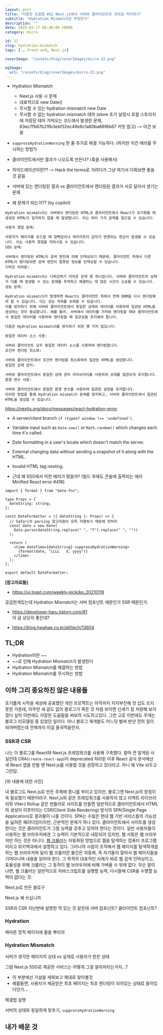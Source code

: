 ```yaml
---
layout: post
title: "자잘한 도움말 #22 Next.js에서 서버와 클라이언트의 괴리감 처리하기"
subtitle: "Hydration Mismatch란 무엇인가"
description: ""
date: 2025-03-17 08:40:00 +0900
category: micro

id: 22
slug: hydration-mismatch
tags: [💡, Front-end, Next.js]

coverImage: "/assets/blog/coverImages/micro-22.png"

ogImage:
  url: "/assets/blog/coverImages/micro-22.png"
---
```


- Hydration Mismatch
    - Next.js 사용 시 문제
    - 대표적으로 new Date()
    - 무시할 수 있는 hydration mismatch new Date
    - 무시할 수 없는 hydration mismatch 테마 (store 초기 설정시 로컬 스토리지에 저장된 테마 가져오는 코드에서 발생한 문제, 83ec7fb67b21fb3ebf32ec49e6c1a60ba66f6b67 커밋 참고) -> 이건 보류
- `suppressHydrationWarning` 한 줄 추가로 해결 가능하다. (하지만 이건 에러를 무시하는 방법?)
- 클라이언트에서만 결과가 나오도록 만든다? (훅을 사용해서)
- 하이드레이션이란?? -> Hack the terms로 가려다가 그냥 여기서 다뤄보면 좋을 것 같음

- 서버에 있는 렌더링된 결과 vs 클라이언트에서 렌더링된 결과가 서로 달라서 생기는 문제

- 왜 문제가 되는가?? (by copilot)  

```
Hydration mismatch는 서버에서 렌더링된 HTML과 클라이언트에서 React가 초기화될 때 생성된 HTML이 일치하지 않을 때 발생합니다. 이는 여러 가지 문제를 일으킬 수 있습니다:

사용자 경험 문제:

사용자가 페이지를 로드할 때 깜빡임이나 레이아웃이 갑자기 변경되는 현상이 발생할 수 있습니다. 이는 사용자 경험을 저하시킬 수 있습니다.
SEO 문제:

서버에서 렌더링된 HTML이 검색 엔진에 의해 인덱싱되기 때문에, 클라이언트 측에서 다른 HTML이 렌더링되면 검색 엔진이 잘못된 정보를 인덱싱할 수 있습니다.
디버깅 어려움:

Hydration mismatch는 디버깅하기 어려운 문제 중 하나입니다. 서버와 클라이언트의 상태가 다를 때 발생할 수 있는 문제를 추적하고 해결하는 데 많은 시간이 소요될 수 있습니다.
성능 문제:

Hydration mismatch가 발생하면 React는 클라이언트 측에서 전체 DOM을 다시 렌더링해야 할 수 있습니다. 이는 성능 저하를 초래할 수 있습니다.
이를 방지하기 위해 서버와 클라이언트에서 동일한 상태와 데이터를 사용하여 일관된 HTML을 생성하는 것이 중요합니다. 예를 들어, 서버에서 데이터를 가져와 렌더링할 때와 클라이언트에서 동일한 데이터를 사용하여 렌더링할 때 일관성을 유지해야 합니다.

다음은 Hydration mismatch를 방지하기 위한 몇 가지 팁입니다:

동일한 데이터 소스 사용:

서버와 클라이언트 모두 동일한 데이터 소스를 사용하여 렌더링합니다.
조건부 렌더링 최소화:

서버와 클라이언트에서 조건부 렌더링을 최소화하여 일관된 HTML을 생성합니다.
동일한 상태 관리:

서버와 클라이언트에서 동일한 상태 관리 라이브러리를 사용하여 상태를 일관되게 유지합니다.
환경 변수 사용:

서버와 클라이언트에서 동일한 환경 변수를 사용하여 일관된 설정을 유지합니다.
이러한 방법을 통해 Hydration mismatch 문제를 방지하고, 서버와 클라이언트에서 일관된 HTML을 생성할 수 있습니다.
```


https://nextjs.org/docs/messages/react-hydration-error

- A server/client branch `if (typeof window !== 'undefined')`.
- Variable input such as `Date.now()` or `Math.random()` which changes each time it's called.
- Date formatting in a user's locale which doesn't match the server.
- External changing data without sending a snapshot of it along with the HTML.
- Invalid HTML tag nesting.

- 근데 왜 SSG에서 이런 에러가 떴을까? (빌드 후에도 콘솔에 출력되는 에러 Minified React error #418)



```tsx
import { format } from "date-fns";

type Props = {
  dateString: string;
};

const DateFormatter = ({ dateString }: Props) => {
  // Safari의 parsing 알고리즘이 유독 저열하기 때문에 전처리
  const date = new Date(
    Date.parse(dateString.replace(" ", "T").replace(" ", ""))
  );

  return (
    <time dateTime={dateString} suppressHydrationWarning>
      {format(date, "LLLL	d, yyyy")}
    </time>
  );
};

export default DateFormatter;
```

<strong>[참고자료들]</strong>


- https://ui.toast.com/weekly-pick/ko_20210119

궁금한게있는데
Hydration Mismatch는 서버 컴포넌트 때문인가 SSR 때문인가.

- https://developer-haru.tistory.com/81  
이 글 상당히 좋은데?

- https://blog.hwahae.co.kr/all/tech/13604

## TL;DR

- Hydration이란 ~~
- ~~로 인해 Hydration Mismatch가 발생한다
- Hydration Mismatch를 해결하는 방법
- Hydration Mismatch를 무시하는 방법

## 이하 그리 중요하진 않은 내용들

호기롭게 시작을 세상에 공표했던 개인 프로젝트는 아직까지 지지부진해 첫 삽도 뜨지 못한 가운데, 아무런 새 글도 없이 블로그가 죽은 것 처럼 보이면 신세가 참 처량해 보이겠다 싶어 이번에도 자잘한 도움말을 써보려 시도하고있다. 그런 고로 이번에도 주제는 블로그 리모델링 중 있었던 일이다. 아니 블로그 재개발도 어느덧 벌써 반년 전의 일이 되어버렸는데 언제까지 이걸 울궈먹을런지.

### SSR과 CSR

나는 이 블로그를 React와 Next.js 프레임워크를 사용해 구축했다. 얼마 전 알게된 사실인데 CRA(`create-react-app`)이 deprecated 처리된 이후 React 공식 문서에선 새 React 앱을 만들 땐 Next.js를 사용할 것을 권장하고 있더라고. 아니 왜 Vite 놔두고 그런담.

[위 내용에 대한 사진]

내 블로그도 Next.js로 만든 주제에 몽니를 부리고 있지만, 블로그엔 Next.js의 장점이 꼭 필요했기 때문이라구. Next.js와 같은 프레임워크를 사용하지 않고 리액트 라이브러리와 Vite나 Rollup 같은 번들러로 사이트를 만들면 일반적으로 클라이언트에서 HTML의 생성이 이루어지는 CSR(Client Side Rendering) 방식의 SPA(Single Page Application)로 결과물이 나올 것이다. SPA는 수많은 현대 웹 기반 서비스들의 가능성을 넓혀준 패러다임이지만, 근본적인 문제가 하나 있다. 클라이언트에서 사이트를 생성한다는 것은 클라이언트가 그럴 능력을 갖추고 있어야 한다는 것이다. 일반 사용자들이 사용하는 웹 브라우저에겐 그 능력이 기본적으로 내장되어 있지만, 웹 서핑은 웹 브라우저만 하는 것은 아니다. <a href="https://ko.wikipedia.org/wiki/%EC%9B%B9_%ED%81%AC%EB%A1%A4%EB%9F%AC">웹 크롤러</a>는 자동화된 방법으로 웹을 탐색하는 컴퓨터 프로그램이라고 위키백과에서 설명하고 있다. 그러니까 사람이 조작해서 웹 페이지를 탐색하게끔 하는 웹 브라우저와 달리 웹 크롤러란 물건은 자동화, 즉 자기들이 알아서 웹 페이지들을 기어다니며 내용을 읽어야 한다. 그 목적의 대표적인 사례가 바로 웹 검색 인덱싱이고, 효율성을 위해 크롤러는 그 동작이 웹 브라우저에 비해 가벼울 수 밖에 없다. 무슨 말이냐면, 웹 크롤러는 일반적으로 자바스크립트를 실행할 능력, 다시말해 CSR을 수행할 능력이 없다는 것.

Next.js로 만든 블로구

Next.js 왜 쓰십니까

SSR과 CSR 지난번에 설명한 적 있는 것 같은데
서버 컴포넌트? 클라이언트 컴포넌트?

### Hydration

매마른 정적 페이지에 물을 뿌리자

### Hydration Mismatch

서버가 생각한 페이지의 상태 vs 실제로 사용자가 받은 상태

그럼 Next.js SSG로 제공한 서비스는 어떻게 그걸 알아차리는거지...?
  - 이 부분에선 가설을 세워보고 제대로 찾아볼것
  - 예를들면, 사용자가 제공받은 최초 페이지는 최초 렌더링이 되어있는 상태로 들어있다던가...


해결법 설명

서버의 상태와 동일하게 맞추기, `suppressHydrationWarning`

## 내가 배운 것
